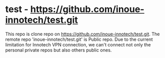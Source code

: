 # test - https://github.com/inoue-innotech/test.git
This repo is clone repo on https://github.com/inoue-innotech/test.git.
The remote repo 'inoue-innotech/test.git' is Public repo.
Due to the current limitation for Innotech VPN connection, we can't connect not only the personal private repos but also others public ones.
